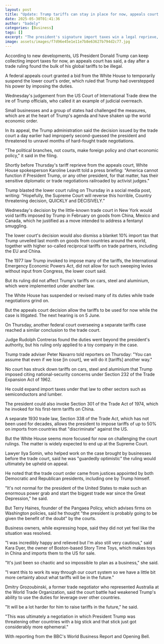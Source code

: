 ```yaml
---
layout: post
title: "Update: Trump tariffs can stay in place for now, appeals court rules"
date: 2025-05-30T01:41:36
author: "badely"
categories: [Business]
tags: []
excerpt: "The president's signature import taxes win a legal reprieve, as the White House rails against 'activist judges'."
image: assets/images/f7d96e45e1e11e7b8e63627b794d2c77.jpg
---
```


According to new developments, US President Donald Trump can keep collecting import taxes for now, an appeals court has said, a day after a trade ruling found the bulk of his global tariffs to be illegal.

A federal appeals court granted a bid from the White House to temporarily suspend the lower court's order, which ruled that Trump had overstepped his power by imposing the duties. 

Wednesday's judgement from the US Court of International Trade drew the ire of Trump officials, who called it an example of judicial overreach.

Small businesses and a group of states had challenged the measures, which are at the heart of Trump's agenda and have shaken up the world economic order.

In its appeal, the Trump administration said the decision issued by the trade court a day earlier had improperly second-guessed the president and threatened to unravel months of hard-fought trade negotiations.

"The political branches, not courts, make foreign policy and chart economic policy," it said in the filing. 

Shortly before Thursday's tariff reprieve from the appeals court, White House spokesperson Karoline Leavitt told a press briefing: "America cannot function if President Trump, or any other president, for that matter, has their sensitive diplomatic or trade negotiations railroaded by activist judges."

Trump blasted the lower court ruling on Thursday in a social media post, writing: "Hopefully, the Supreme Court will reverse this horrible, Country threatening decision, QUICKLY and DECISIVELY." 

Wednesday's decision by the little-known trade court in New York would void tariffs imposed by Trump in February on goods from China, Mexico and Canada, which he justified as a move intended to address a fentanyl smuggling. 

The lower court's decision would also dismiss a blanket 10% import tax that Trump unveiled last month on goods from countries around the world, together with higher so-called reciprocal tariffs on trade partners, including the EU and China.

The 1977 law Trump invoked to impose many of the tariffs, the International Emergency Economic Powers Act, did not allow for such sweeping levies without input from Congress, the lower court said.

But its ruling did not affect Trump's tariffs on cars, steel and aluminium, which were implemented under another law.

The White House has suspended or revised many of its duties while trade negotiations grind on. 

But the appeals court decision allow the tariffs to be used for now while the case is litigated. The next hearing is on 5 June.

On Thursday, another federal court overseeing a separate tariffs case reached a similar conclusion to the trade court.

Judge Rudolph Contreras found the duties went beyond the president's authority, but his ruling only applied to a toy company in the case.

Trump trade adviser Peter Navarro told reporters on Thursday: "You can assume that even if we lose [in court], we will do it [tariffs] another way."

No court has struck down tariffs on cars, steel and aluminium that Trump imposed citing national-security concerns under Section 232 of the Trade Expansion Act of 1962.

He could expand import taxes under that law to other sectors such as semiconductors and lumber.

The president could also invoke Section 301 of the Trade Act of 1974, which he invoked for his first-term tariffs on China.

A separate 1930 trade law, Section 338 of the Trade Act, which has not been used for decades, allows the president to impose tariffs of up to 50% on imports from countries that "discriminate" against the US.

But the White House seems more focused for now on challenging the court rulings. The matter is widely expected to end up at the Supreme Court.

Lawyer Ilya Somin, who helped work on the case brought by businesses before the trade court, said he was "guardedly optimistic" the ruling would ultimately be upheld on appeal.

He noted that the trade court order came from justices appointed by both Democratic and Republican presidents, including one by Trump himself. 

"It's not normal for the president of the United States to make such an enormous power grab and start the biggest trade war since the Great Depression," he said.

But Terry Haines, founder of the Pangaea Policy, which advises firms on Washington policies, said he thought "the president is probably going to be given the benefit of the doubt" by the courts.

Business owners, while expressing hope, said they did not yet feel like the situation was resolved. 

"I was incredibly happy and relieved but I'm also still very cautious," said Kara Dyer, the owner of Boston-based Story Time Toys, which makes toys in China and imports them to the US for sale.

"It's just been so chaotic and so impossible to plan as a business," she said. 

"I want this to work its way through our court system so we have a little bit more certainty about what tariffs will be in the future."

Dmitry Grozoubinski, a former trade negotiator who represented Australia at the World Trade Organization, said the court battle had weakened Trump's ability to use the duties for leverage over other countries.

"It will be a lot harder for him to raise tariffs in the future," he said. 

"This was ultimately a negotiation in which President Trump was threatening other countries with a big stick and that stick just got considerably more ephemeral."

With reporting from the BBC's World Business Report and Opening Bell.

